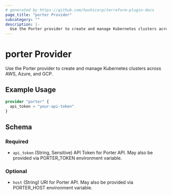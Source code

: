 ```yaml
---
# generated by https://github.com/hashicorp/terraform-plugin-docs
page_title: "porter Provider"
subcategory: ""
description: |-
  Use the Porter provider to create and manage Kubernetes clusters across AWS, Azure, and GCP.
---
```


# porter Provider

Use the Porter provider to create and manage Kubernetes clusters across AWS, Azure, and GCP.

## Example Usage

```terraform
provider "porter" {
  api_token = "your-api-token"
}
```

<!-- schema generated by tfplugindocs -->
## Schema

### Required

- `api_token` (String, Sensitive) API Token for Porter API. May also be provided via PORTER_TOKEN environment variable.

### Optional

- `host` (String) URI for Porter API. May also be provided via PORTER_HOST environment variable.
